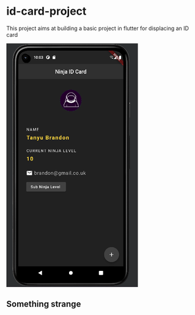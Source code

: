 # id-card-project
This project aims at building a basic project in flutter for displacing an ID card

![](assets/sample-image.png)

## Something strange
